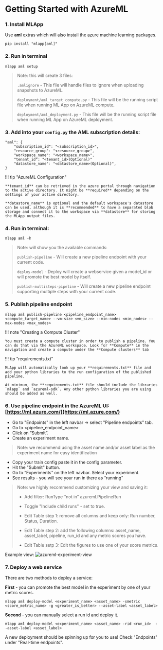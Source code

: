# Getting Started with AzureML

### 1. Install MLApp
Use **aml** extras which will also install the azure machine learning packages. 
```
pip install "mlapp[aml]"
```

### 2. Run in terminal
```
mlapp aml setup
```

>Note: this will create 3 files: 
>
> `.amlignore` - This file will handle files to ignore when uploading snapshots to AzureML.
>
> `deployment/aml_target_compute.py` - This file will be the running script file when running ML App on AzureML compute.
>
> `deployment/aml_deployment.py` - This file will be the running script file when running ML App on AzureML deployment.


### 3. Add into your `config.py` the AML subscription details:
```
"aml": {
    "subscription_id": "<subscription_id>",
    "resource_group": "<resource_group>",
    "workspace_name": "<workspace_name>",
    "tenant_id": "<tenant_id>(Optional)"
    "datastore_name": "<datastore_name>(Optional)",
}
```

!!! tip "AzureML Configuration"

    **tenant_id** can be retrieved in the azure portal through navigation to the active directory. It might be **required** depending on the settings of your active directory. 
    
    **datastore_name** is optional and the default workspace's datastore can be used, although it is **recommended** to have a separated blob storage and connect it to the workspace via **datastore** for storing the MLApp output files.  

### 4. Run in terminal:  
```
mlapp aml -h
``` 

> Note: will show you the available commands: 
>
> `publish-pipeline` - Will create a new pipeline endpoint with your current code.
>
> `deploy-model` - Deploy will create a webservice given a model_id or will promote the best model by itself.
>
> `publish-multisteps-pipeline` - Will create a new pipeline endpoint supporting multiple steps with your current code.

### 5. Publish pipeline endpoint
```
mlapp aml publish-pipeline <pipeline_endpoint_name> <compute_target_name> --vm-size <vm_size> --min-nodes <min_nodes> --max-nodes <max_nodes>
```

!!! note "Creating a Compute Cluster"
    
    You must create a compute cluster in order to publish a pipeline. You can do that via the AzureML workspace. Look for **Compute** in the navigation and create a compute under the **Compute clusters** tab

!!! tip "requirements.txt"

    MLApp will automatically look up your **requirements.txt** file and add your python libraries to the run configuration of the published pipeline.

    At minimum, the **requirements.txt** file should include the libraries `mlapp` and `azureml-sdk`. Any other python libraries you are using should be added as well.
    
### 6. Use pipeline endpoint in the AzureML UI: [https://ml.azure.com/](https://ml.azure.com/)

- Go to "Endpoints" in the left navbar -> select "Pipeline endpoints" tab.
- Go to <pipeline_endpoint_name\>
- Click on “Submit”.
- Create an experiment name.
> Note: we recommend using the asset name and/or asset label as the experiment name for easy identification
- Copy your train config paste it in the config parameter.
- Hit the "Submit" button.
- Go to “Experiments” on the left navbar. Select your experiment.
- See results  - you will see your run in there as “running”
> Note: we highly recommend customizing your view and saving it:
>
> - Add filter: RunType “not in” azureml.PipelineRun
>
> - Toggle "Include child runs" - set to true.
>
> - Edit Table step 1: remove all columns and keep only: Run number, Status, Duration.
> 
> - Edit Table step 2: add the following columns: asset_name, asset_label, pipeline, run_id and any metric scores you have.
>
> - Edit Table setp 3: Edit the figures to use one of your score metrics.

Example view:
![azureml-experiment-view](/integrations/azureml/imgs/azureml-experiment-view.png)

### 7. Deploy a web service

There are two methods to deploy a service: 

**First** - you can promote the best model in the experiment by one of your metric scores.
```
mlapp aml deploy-model <experiment_name> <asset_name> -smetric <score_metric_name> -g <greater_is_better> --asset-label <asset_label>
``` 
 
**Second** - you can manually select a run id and deploy it.
```  
mlapp aml deploy-model <experiment_name> <asset_name> -rid <run_id>  --asset-label <asset_label>
``` 

A new deployment should be spinning up for you to use! Check "Endpoints" under "Real-time endpoints".
